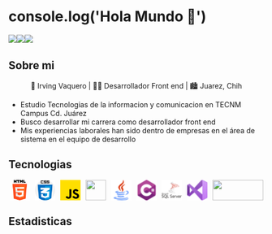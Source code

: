 # console.log('Hola Mundo 👋') 

![](https://img.shields.io/github/followers/irvingvaquero?label=follow&logo=github&style=flat-square)![](https://img.shields.io/github/stars/irvingvaquero?label=%E2%AD%90GitHub%20stars&style=flat-square)![](https://komarev.com/ghpvc/?username=irvingvaquero&style=flat-square&color=ff69b4)

##  Sobre mi

<p style="text-align: center;" align='center'>🧑 Irving Vaquero | 👨‍💻 Desarrollador Front end | 🏙 Juarez, Chih</p>

- Estudio Tecnologias de la informacion y comunicacion en TECNM Campus Cd. Juárez
- Busco desarrollar mi carrera como desarrollador front end
- Mis experiencias laborales han sido dentro de empresas en el área de sistema en el equipo de desarrollo 

##  Tecnologias
<div style="display: flex; justify-content: center; gap: 10px;">
    <img style="width:40px ;height: 40px;" src="./assets/icons/html-5.png" alt="">
    <img style="width:40px ;height: 40px;" src="./assets/icons/css.png" alt="">
    <img style="width:40px ;height: 40px;" src="./assets/icons/js.png" alt="">
    <img style="width:40px ;height: 40px;" src="https://icon-library.com/images/jquery-icon-png/jquery-icon-png-9.jpg" alt="">
    <img style="width:40px ;height: 40px;" src="./assets/icons/java.png" alt="">
    <img style="width:40px ;height: 40px;" src="./assets/icons/c-sharp.png" alt="">
    <img style="width:40px ;height: 40px; object-fit: contain;" src="./assets/icons/sql-server.png" alt="">
    <img style="width:40px ;height: 40px;" src="./assets/icons/visual-basic.png" alt="">
    <img style="width:100px ;height: 40px;" src="https://www.insum.ca/wp-content/uploads/2016/03/APEX_Logo.png" alt="">
</div>

##  Estadisticas

<div style="display: flex; justify-content: center; align-items: center; gap: 25px;">
    <img src="https://github-readme-stats.vercel.app/api/top-langs/?username=mogollonalex&layout=demo" alt="">
    <img src="https://github-readme-stats.vercel.app/api?username=irvingvaquero&show_icons=true&theme=dark" alt="">
</div>

